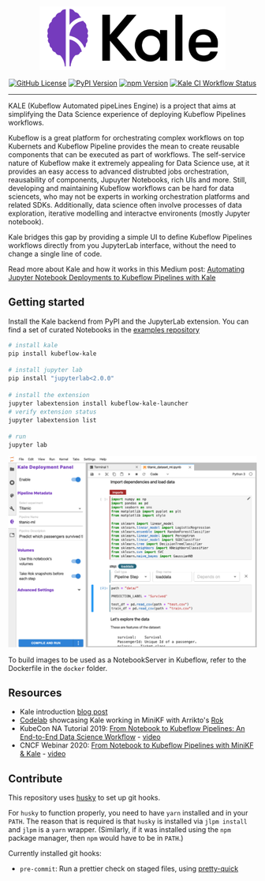 <p align="center">
<img alt="Kale Logo" src="https://raw.githubusercontent.com/kubeflow-kale/kale/master/docs/imgs/kale_logo.png" height="130">
</p>
<p align="center">
<a href="#"><img alt="GitHub License" src="https://badgen.net/github/license/kubeflow-kale/kale"></a>
<a target="_blank" href="https://pypi.org/project/kubeflow-kale/"><img alt="PyPI Version" src="https://badgen.net/pypi/v/kubeflow-kale"></a>
<a target="_blank" href="https://www.npmjs.com/package/kubeflow-kale-launcher"><img alt="npm Version" src="https://badgen.net/npm/v/kubeflow-kale-launcher"></a>
<a target="_blank" href="https://github.com/kubeflow-kale/kale/actions"><img alt="Kale CI Workflow Status" src="https://github.com/kubeflow-kale/kale/workflows/CI/badge.svg"></a>
</p>

---

KALE (Kubeflow Automated pipeLines Engine) is a project that aims at simplifying the Data Science experience of deploying Kubeflow Pipelines workflows.

Kubeflow is a great platform for orchestrating complex workflows on top Kubernets and Kubeflow Pipeline provides the mean to create reusable components that can be executed as part of workflows. The self-service nature of Kubeflow make it extremely appealing for Data Science use, at it provides an easy access to advanced distrubted jobs orchestration, reausability of components, Jupuyter Notebooks, rich UIs and more. Still, developing and maintaining Kubeflow workflows can be hard for data sciencets, who may not be experts in working orchestration platforms and related SDKs. Additionally, data science often involve processes of data exploration, iterative modelling and interactve environents (mostly Jupyter notebook).

Kale bridges this gap by providing a simple UI to define Kubeflow Pipelines workflows directly from you JupyterLab interface, without the need to change a single line of code.

Read more about Kale and how it works in this Medium post: [Automating Jupyter Notebook Deployments to Kubeflow Pipelines with Kale](https://medium.com/kubeflow/automating-jupyter-notebook-deployments-to-kubeflow-pipelines-with-kale-a4ede38bea1f)

## Getting started

Install the Kale backend from PyPI and the JupyterLab extension. You can find a set of curated Notebooks in the [examples repository](https://github.com/kubeflow-kale/examples)

```bash
# install kale
pip install kubeflow-kale

# install jupyter lab
pip install "jupyterlab<2.0.0"

# install the extension
jupyter labextension install kubeflow-kale-launcher
# verify extension status
jupyter labextension list

# run
jupyter lab
```

<img alt="Kale Labextension" src="https://raw.githubusercontent.com/kubeflow-kale/kale/master/docs/imgs/labextension.png"/>

To build images to be used as a NotebookServer in Kubeflow, refer to the Dockerfile in the `docker` folder.

## Resources

- Kale introduction [blog post](https://medium.com/kubeflow/automating-jupyter-notebook-deployments-to-kubeflow-pipelines-with-kale-a4ede38bea1f)
- [Codelab](https://codelabs.developers.google.com/codelabs/cloud-kubeflow-minikf-kale/#0) showcasing Kale working in MiniKF with Arrikto's [Rok](https://www.arrikto.com/)
- KubeCon NA Tutorial 2019: [From Notebook to Kubeflow Pipelines: An End-to-End Data Science Workflow](https://kccncna19.sched.com/event/Uaeq/tutorial-from-notebook-to-kubeflow-pipelines-an-end-to-end-data-science-workflow-michelle-casbon-google-stefano-fioravanzo-fondazione-bruno-kessler-ilias-katsakioris-arrikto?iframe=no&w=100%&sidebar=yes&bg=no) - [video](http://youtube.com/watch?v=C9rJzTzVzvQ)
- CNCF Webinar 2020: [From Notebook to Kubeflow Pipelines with MiniKF & Kale](https://www.cncf.io/webinars/from-notebook-to-kubeflow-pipelines-with-minikf-kale/) - [video](https://www.youtube.com/watch?v=1fX9ZFWkvvs)

## Contribute

This repository uses
[husky](https://github.com/typicode/husky)
to set up git hooks.

For `husky` to function properly, you need to have `yarn` installed and in your `PATH`. The reason that is required is that `husky` is installed via `jlpm install` and `jlpm` is a `yarn` wrapper. (Similarly, if it was installed using the `npm` package manager, then `npm` would have to be in `PATH`.)

Currently installed git hooks:

- `pre-commit`: Run a prettier check on staged files, using [pretty-quick](https://github.com/azz/pretty-quick)
